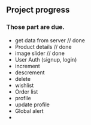 ## Project progress
### Those part are due.
- get data from server // done
- Product details // done
- image slider // done
- User Auth (signup, login)
- increment
- descrement
- delete
- wishlist
- Order list
- profile
- update profile
- Global alert
- 